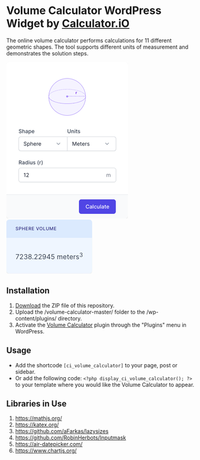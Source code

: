 # Volume Calculator WordPress Widget by [Calculator.iO](https://www.calculator.io/ "Calculator.iO Homepage")

The online volume calculator performs calculations for 11 different geometric shapes. The tool supports different units of measurement and demonstrates the solution steps.

![Volume Calculator Input Form](/assets/images/screenshot-1.png "Volume Calculator Input Form")
![Volume Calculator Calculation Results](/assets/images/screenshot-2.png "Volume Calculator Calculation Results")

## Installation

1. [Download](https://github.com/pub-calculator-io/age-calculator/archive/refs/heads/master.zip) the ZIP file of this repository.
2. Upload the /volume-calculator-master/ folder to the /wp-content/plugins/ directory.
3. Activate the [Volume Calculator](https://www.calculator.io/volume-calculator/ "Volume Calculator Homepage") plugin through the "Plugins" menu in WordPress.

## Usage
* Add the shortcode `[ci_volume_calculator]` to your page, post or sidebar.
* Or add the following code: `<?php display_ci_volume_calculator(); ?>` to your template where you would like the Volume Calculator to appear.

## Libraries in Use
1. https://mathjs.org/
2. https://katex.org/
3. https://github.com/aFarkas/lazysizes
4. https://github.com/RobinHerbots/Inputmask
5. https://air-datepicker.com/
6. https://www.chartjs.org/
